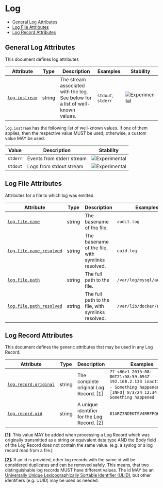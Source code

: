 <!--- Hugo front matter used to generate the website version of this page:
--->

<!-- NOTE: THIS FILE IS AUTOGENERATED. DO NOT EDIT BY HAND. -->
<!-- see templates/registry/markdown/attribute_namespace.md.j2 -->

# Log

- [General Log Attributes](#general-log-attributes)
- [Log File Attributes](#log-file-attributes)
- [Log Record Attributes](#log-record-attributes)

## General Log Attributes

This document defines log attributes

| Attribute | Type | Description | Examples | Stability |
|---|---|---|---|---|
| <a id="log-iostream" href="#log-iostream">`log.iostream`</a> | string | The stream associated with the log. See below for a list of well-known values. | `stdout`; `stderr` | ![Experimental](https://img.shields.io/badge/-experimental-blue) |

`log.iostream` has the following list of well-known values. If one of them applies, then the respective value MUST be used; otherwise, a custom value MAY be used.

| Value  | Description | Stability |
|---|---|---|
| `stderr` | Events from stderr stream | ![Experimental](https://img.shields.io/badge/-experimental-blue) |
| `stdout` | Logs from stdout stream | ![Experimental](https://img.shields.io/badge/-experimental-blue) |

## Log File Attributes

Attributes for a file to which log was emitted.

| Attribute | Type | Description | Examples | Stability |
|---|---|---|---|---|
| <a id="log-file-name" href="#log-file-name">`log.file.name`</a> | string | The basename of the file. | `audit.log` | ![Experimental](https://img.shields.io/badge/-experimental-blue) |
| <a id="log-file-name-resolved" href="#log-file-name-resolved">`log.file.name_resolved`</a> | string | The basename of the file, with symlinks resolved. | `uuid.log` | ![Experimental](https://img.shields.io/badge/-experimental-blue) |
| <a id="log-file-path" href="#log-file-path">`log.file.path`</a> | string | The full path to the file. | `/var/log/mysql/audit.log` | ![Experimental](https://img.shields.io/badge/-experimental-blue) |
| <a id="log-file-path-resolved" href="#log-file-path-resolved">`log.file.path_resolved`</a> | string | The full path to the file, with symlinks resolved. | `/var/lib/docker/uuid.log` | ![Experimental](https://img.shields.io/badge/-experimental-blue) |

## Log Record Attributes

This document defines the generic attributes that may be used in any Log Record.

| Attribute | Type | Description | Examples | Stability |
|---|---|---|---|---|
| <a id="log-record-original" href="#log-record-original">`log.record.original`</a> | string | The complete original Log Record. [1] | `77 <86>1 2015-08-06T21:58:59.694Z 192.168.2.133 inactive - - - Something happened`; `[INFO] 8/3/24 12:34:56 Something happened` | ![Experimental](https://img.shields.io/badge/-experimental-blue) |
| <a id="log-record-uid" href="#log-record-uid">`log.record.uid`</a> | string | A unique identifier for the Log Record. [2] | `01ARZ3NDEKTSV4RRFFQ69G5FAV` | ![Experimental](https://img.shields.io/badge/-experimental-blue) |

**[1]:** This value MAY be added when processing a Log Record which was originally transmitted as a string or equivalent data type AND the Body field of the Log Record does not contain the same value. (e.g. a syslog or a log record read from a file.)

**[2]:** If an id is provided, other log records with the same id will be considered duplicates and can be removed safely. This means, that two distinguishable log records MUST have different values.
The id MAY be an [Universally Unique Lexicographically Sortable Identifier (ULID)](https://github.com/ulid/spec), but other identifiers (e.g. UUID) may be used as needed.
